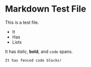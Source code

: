 # Markdown Test File

This is a test file.

- It
- Has
- Lists

It has _italic_, **bold**, and `code` spans.

```
It has fenced code blocks!
```
